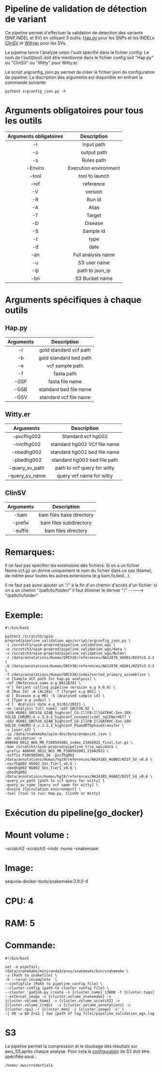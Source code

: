 # Pipeline de validation de détection de variant
Ce pipeline permet d'effectuer la validation de detection des variants (SNP,INDEL et SV) en utilisant 3 outils:
 [Hap.py](https://github.com/Illumina/hap.py) pour les SNPs et les INDELs
 [ClinSV](https://github.com/KCCG/ClinSV) et [Wittyer](https://github.com/Illumina/witty.er) pour les SVs.

 Le pipeline lance l'analyse selon l'outil spécifié dans le fichier config:
 Le nom de l'outil(tool) doit être mentionné dans le fichier config soit "Hap.py" ou "ClinSV" ou "Witty" pour Witty.er.

 Le script argconfig_json.py permet de créer le fichier json de configuration de pipeline:
 La discription des arguments est disponible en entrant la commande suivante:
```
python3 argconfig_json.py -h
```
# Arguments obligatoires pour tous les outils

|Arguments obligatoires|Description|
|:----:|:----:|
|-i|input path|
|-o|output path|
|-s|Rules path|
|-Enviro|Execution environment|
|-tool|tool to launch|
|-ref|reference|
|-V|version|
|-R|Run id|
|-A|Alias|
|-T|Target|
|-D|Disease|
|-S|Sample id|
|-t|type|
|-d|date|
|-an|Full analysis name|
|-u|S3 user name|-|+|
|-ip|path to json_ip|-|+|
|-bn|S3 Bucket name|-|+|

# Arguments spécifiques à chaque outils
## Hap.py
|Arguments|Description|
|:----:|:----:|
|-r|gold standard vcf path|
|-b|gold standard bed path|
|-e|vcf sample path|
|-f|fasta path|
|-GSF|fasta file name|
|-GSB|standard bed file name|
|-GSV|standard vcf file name|

## Witty.er
Arguments|Description|
|:----:|:----:|
|-pvcfhg002|Standard vcf hg002|
|-nvcfhg002|standard hg002 VCf file name|
|-nbedhg002|standard hg002 bed file name|
|-pbedhg002|standard hg002 bed file path|
|-query_sv_path|path to  vcf query for witty|
|-query_sv_name|query vcf name for witty|

## ClinSV
Arguments|Description|
|:----:|:----:|
|-bam|bam files base directory|
|-prefix|bam files subdirectory|
|-suffix|bam files directory|



# Remarques:

 Il ne faut pas spécifier les extensions des fichiers: Si on a un fichier Name.vcf.gz on donne uniquement le nom du fichier dans ce cas (Name), de même pour toutes les autres extensions (e.g bam,fa,bed...). 


 Il ne faut pas aussi ajouter un "/" à la fin d'un chemin d'accés d'un fichier: si on a un chemin "/path/to/folder/" il faut éliminer le dernier "/" -----> "/path/to/folder"


# Exemple:

```
#!/bin/bash

python3 /scratch3/spim-preprod/pipeline_validation_wgs/script/argconfig_json.py \
-i /scratch3/spim-preprod/pipeline_validation_wgs \
-o /scratch3/spim-preprod/pipeline_validation_wgs/data \ 
-s /scratch3/spim-preprod/pipeline_validation_wgs/Rules\ 
-r /data/annotations/Human/GRCh38/references/NA12878_HG001/NISTv3.3.2 \
-b /data/annotations/Human/GRCh38/references/NA12878_HG001/NISTv3.3.2 \
-f /data/annotations/Human/GRCh38/index/sorted_primary_assemblies \
-e [Sample VCF path for hap.py analysis] \
-ref [Reference name e.g NA12878] \
-V [ Variant calling pipeline verssion e.g 3.0.0] \
-R [Run Id] -A [ALIAS] -T [Target e.g WGS] \
-D [ Disease e.g MR] -S [Analysed sample id] \
-t [Type e.g index] \
-d [  Analysis date e.g 01/01/2022] \
-an [analysis full name] -GSF GRCh38.92 \
-GSB HG001_GRCh38_GIAB_highconf_CG-IllFB-IllGATKHC-Ion-10X-SOLID_CHROM1-X_v.3.3.2_highconf_nosomaticdel_noCENorHET7 \
-GSV HG001_GRCh38_GIAB_highconf_CG-IllFB-IllGATKHC-Ion-10X-SOLID_CHROM1-X_v.3.3.2_highconf_PGandRTGphasetransfer \
-u [user_s3] \
-ip /data/snakemake/spim-dev/boto/endpoint.json \
-bn validation -n A00666_0012_WGS_MR_FS00505001_index_21042022_final.tar.gz \
-bam /scratch3/spim-preprod/pipeline_trio_wgs/data \
-prefix A00666_0012_WGS_MR_FS00505001_21042022 \
-suffix FS00505001_S6 -pvcfhg002 /data/annotations/Human/hg19/references/NA24385_HG002/NIST_SV_v0.6 \
-nvcfhg002 HG002_SVs_Tier1_v0.6 \
-nbedhg002 HG002_SVs_Tier1_v0.6 \
-pbedhg002 /data/annotations/Human/hg19/references/NA24385_HG002/NIST_SV_v0.6 \
-query_sv_path [path to vcf query for witty] \
-query_sv_name [query vcf name for witty] \
-Enviro [Calculation environment] \
-tool [tool to run: Hap.py, ClinSV or Witty]
```
# Exécution du pipeline(go_docker)

# Mount volume :
-scratch2
-scratch3
-irods
-home
-snakemake
# Image:
sequoia-docker-tools/snakemake:3.9.0-4
# CPU: 4
# RAM: 5

# Commande:
```
#!/bin/bash

set -o pipefail;
/data/snakemake/miniconda3/envs/snakemake/bin/snakemake \
-s [Path to snakefile] \
-k --rerun-incomplete  \
--configfile [Path to pipeline_config file] \
--cluster-config [path to cluster config file] \
--cluster 'godjob.py create -n {cluster.name}_13BB0 -t {cluster.tags} --external_image -v {cluster.volume_snakemake} -v {cluster.volume_home} -v {cluster.volume_scratch2} -v {cluster.volume_irods}  -v {cluster.volume_annotations} -c {cluster.cpu} -r {cluster.mem} -i {cluster.image} -s' \
-j 40 -w 60 2>&1 | tee [path of log file]/pipeline_validation_wgs.log
```
# S3

 Le pipeline permet la compression et le stockage des résultats sur aws_S3,après chaque analyse. Pour cela la [configuration](https://docs.aws.amazon.com/fr_fr/cli/latest/userguide/cli-configure-files.html) de S3 doit être spécifiée sous :
```
/home/.aws/credentials
```


 